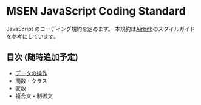 # MSEN JavaScript Coding Standard
JavaScript のコーディング規約を定めます。
本規約は[Airbnb](https://mitsuruog.github.io/javascript-style-guide/#arrow-functions)のスタイルガイドを参考にしています。

## 目次 (随時追加予定)
- [データの操作](./data-manipulation.md)
- 関数・クラス
- 変数
- 複合文・制御文
